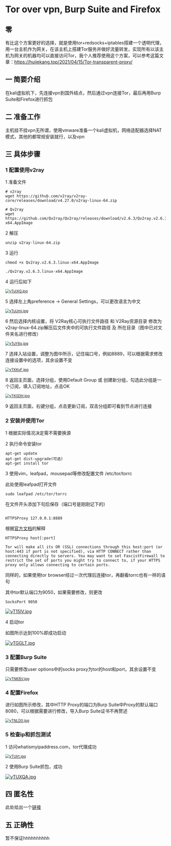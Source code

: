 # Tor over vpn, Burp Suite and Firefox

## 零

有比这个方案更好的选择，就是使用tor+redsocks+iptables搭建一个透明代理，用一台主机作为网关，在该主机上搭建Tor服务并做好流量转发，实现所有以该主机为网关的机器均可以直接访问Tor，我个人推荐使用这个方案，可以参考这篇文章：https://hujiekang.top/2021/04/15/Tor-transparent-proxy/

## 一	简要介绍

在kali虚拟机下，先连接vpn到国外结点，然后通过vpn连接Tor，最后再用Burp Suite和Firefox进行抓包

## 二	准备工作

主机挂不挂vpn无所谓，使用vmware准备一个kali虚拟机，网络适配器选择NAT模式，其他的都常规安装就行，以及vpn

## 三	具体步骤

### 1	配置使用v2ray
1	准备文件

```
# v2ray
wget https://github.com/v2ray/v2ray-core/releases/download/v4.27.0/v2ray-linux-64.zip 

# Qv2ray
wget https://github.com/Qv2ray/Qv2ray/releases/download/v2.6.3/Qv2ray.v2.6.3.linux-x64.AppImage
```
2	解压

```
unzip v2ray-linux-64.zip
```
3	运行

```
chmod +x Qv2ray.v2.6.3.linux-x64.AppImage

./Qv2ray.v2.6.3.linux-x64.AppImage
```

4	运行后如下

[<img src="https://s3.ax1x.com/2021/02/21/yTutXQ.jpg" alt="yTutXQ.jpg" style="zoom: 80%;" />](https://imgchr.com/i/yTutXQ)

5	选择左上角preference -> General Settings，可以更改语言为中文

[<img src="https://s3.ax1x.com/2021/02/21/yTuUmj.jpg" alt="yTuUmj.jpg" style="zoom:80%;" />](https://imgchr.com/i/yTuUmj)

6	然后选择内核设置，将 V2Ray核心可执行文件路径 和 V2Ray资源目录 修改为 v2ray-linux-64.zip解压后文件夹中的可执行文件路径 及 所在目录（图中已对文件夹名进行修改）

[<img src="https://s3.ax1x.com/2021/02/21/yTuY6g.jpg" alt="yTuY6g.jpg" style="zoom:80%;" />](https://imgchr.com/i/yTuY6g)

7	选择入站设置，调整为图中所示，记住端口号，例如8889，可以根据需求修改连接设置中的选项，其余设置不变

[<img src="https://s3.ax1x.com/2021/02/21/yTKKvF.jpg" alt="yTKKvF.jpg" style="zoom:80%;" />](https://imgchr.com/i/yTKKvF)

8	返回主页面，选择分组，使用Default Group 或 创建新分组，勾选此分组是一个订阅，填入订阅地址，点击OK

[<img src="https://s3.ax1x.com/2021/02/21/yTK0DH.jpg" alt="yTK0DH.jpg" style="zoom:80%;" />](https://imgchr.com/i/yTK0DH)

9	返回主页面，右键分组，点击更新订阅，双击分组即可看到节点进行连接

### 2	安装并使用Tor

1	根据实际情况决定需不需要换源

2	执行命令安装tor

```bsh
apt-get update
apt-get dist-upgrade(可选)
apt-get install tor
```

3	使用vim，leafpad，mousepad等修改配置文件 /etc/tor/torrc

此处使用leafpad打开文件

```
sudo leafpad /etc/tor/torrc
```
在文件开头添加下句后保存（端口号是刚刚记下的）
```

HTTPSProxy 127.0.0.1:8889

```

根据[官方文档](https://2019.www.torproject.org/docs/tor-manual.html.en)的解释
```
HTTPSProxy host[:port]

Tor will make all its OR (SSL) connections through this host:port (or host:443 if port is not specified), via HTTP CONNECT rather than connecting directly to servers. You may want to set FascistFirewall to restrict the set of ports you might try to connect to, if your HTTPS proxy only allows connecting to certain ports.
```
同样的，如果使用tor browser经过一次代理后连接tor，再翻看torrc也有一样的语句

其中tor默认端口为9050，如果需要修改，则更改

```
SocksPort 9050
```

[![yT15lV.jpg](https://s3.ax1x.com/2021/02/21/yT15lV.jpg)](https://imgchr.com/i/yT15lV)

4	启动tor

如图所示达到100%即成功启动

[![yTGGLT.jpg](https://s3.ax1x.com/2021/02/21/yTGGLT.jpg)](https://imgchr.com/i/yTGGLT)

### 3	配置Burp Suite

只需要修改user options中的socks proxy为tor的host和port，其余设置不变

[<img src="https://s3.ax1x.com/2021/02/21/yTNKBV.jpg" alt="yTNKBV.jpg" style="zoom:80%;" />](https://imgchr.com/i/yTNKBV)

### 4	配置Firefox

进行如图所示修改，其中HTTP Proxy的端口为Burp Suite中Proxy的默认端口8080，可以根据需要进行修改，导入Burp Suite证书不再赘述

[<img src="https://s3.ax1x.com/2021/02/21/yTNLD0.jpg" alt="yTNLD0.jpg" style="zoom:80%;" />](https://imgchr.com/i/yTNLD0)

### 5	检查ip和抓包测试

1	访问whatismyipaddress.com，tor代理成功

[<img src="https://s3.ax1x.com/2021/02/21/yTUlrt.jpg" alt="yTUlrt.jpg" style="zoom:80%;" />](https://imgchr.com/i/yTUlrt)

2	使用Burp Suite抓包，成功

[![yTUXQA.jpg](https://s3.ax1x.com/2021/02/21/yTUXQA.jpg)](https://imgchr.com/i/yTUXQA)

## 四	匿名性

此处给出一个[链接](https://gitlab.torproject.org/legacy/trac/-/wikis/doc/TorPlusVPN)

## 五	正确性

暂不保证hhhhhhhhhh